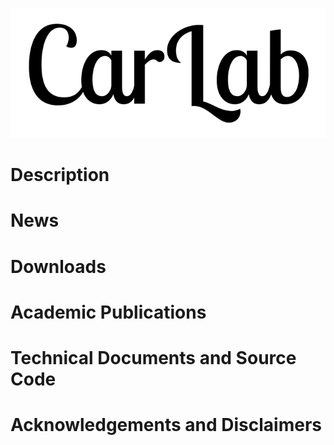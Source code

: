 ![Carlab logo](logo.png)

# Description

# News

# Downloads

# Academic Publications

# Technical Documents and Source Code

# Acknowledgements and Disclaimers
